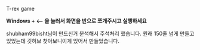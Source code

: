 T-rex game

<strong>Windows + <-- 을 눌러서 화면을 반으로 쪼개주시고 실행하세요</strong>

shubham99bisht님이 만드신거 분석해서 주석처리 했습니다.
원래 150줄 넘게 만들고 있었는데 깃허브 찾아보니이게 있어서 만들었습니다.
